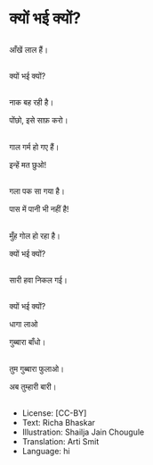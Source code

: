 # क्यों भई क्यों?

##
आँखें लाल हैं।

##
क्यों भई क्यों?

##
नाक बह रही है।

पोंछो, इसे साफ़ करो।

##
गाल गर्म हो गए हैं।

इन्हें मत छुओ!

##
गला पक सा गया है।

पास में पानी भी नहीं है!

##
मुँह गोल हो रहा है।

क्यों भई क्यों?

##
सारी हवा निकल गई।

##
क्यों भई क्यों?

धागा लाओ 

गुब्बारा बाँधो।

##
तुम गुब्बारा फुलाओ।

अब तुम्हारी बारी।

##
* License: [CC-BY]
* Text: Richa Bhaskar
* Illustration: Shailja Jain Chougule
* Translation: Arti Smit
* Language: hi
